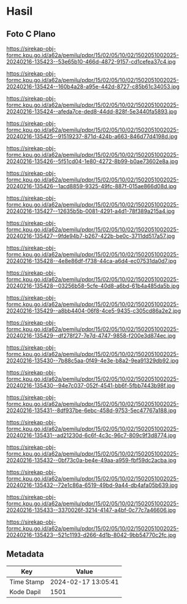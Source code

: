 # Hasil

## Foto C Plano

https://sirekap-obj-formc.kpu.go.id/a62a/pemilu/pdpr/15/02/05/10/02/1502051002025-20240216-135423--53e65b10-466d-4872-9157-cd1cefea37c4.jpg

https://sirekap-obj-formc.kpu.go.id/a62a/pemilu/pdpr/15/02/05/10/02/1502051002025-20240216-135424--160b4a28-a95e-442d-8727-c85b61c34053.jpg

https://sirekap-obj-formc.kpu.go.id/a62a/pemilu/pdpr/15/02/05/10/02/1502051002025-20240216-135424--afeda7ce-ded8-44dd-828f-5e3440fa5893.jpg

https://sirekap-obj-formc.kpu.go.id/a62a/pemilu/pdpr/15/02/05/10/02/1502051002025-20240216-135425--91519237-871d-424b-a663-846d77d4198d.jpg

https://sirekap-obj-formc.kpu.go.id/a62a/pemilu/pdpr/15/02/05/10/02/1502051002025-20240216-135426--5f51cd04-1e80-4272-8b99-b0ae73602e8a.jpg

https://sirekap-obj-formc.kpu.go.id/a62a/pemilu/pdpr/15/02/05/10/02/1502051002025-20240216-135426--1acd8859-9325-49fc-887f-015ae866d08d.jpg

https://sirekap-obj-formc.kpu.go.id/a62a/pemilu/pdpr/15/02/05/10/02/1502051002025-20240216-135427--12635b5b-0081-4291-a4d1-78f389a215a4.jpg

https://sirekap-obj-formc.kpu.go.id/a62a/pemilu/pdpr/15/02/05/10/02/1502051002025-20240216-135427--9fde94b7-b267-422b-be0c-3711dd517a57.jpg

https://sirekap-obj-formc.kpu.go.id/a62a/pemilu/pdpr/15/02/05/10/02/1502051002025-20240216-135428--4e8e86df-f738-44ca-a6d4-ec07531da0d7.jpg

https://sirekap-obj-formc.kpu.go.id/a62a/pemilu/pdpr/15/02/05/10/02/1502051002025-20240216-135428--03256b58-5cfe-40d8-a6bd-61b4a485da5b.jpg

https://sirekap-obj-formc.kpu.go.id/a62a/pemilu/pdpr/15/02/05/10/02/1502051002025-20240216-135429--a8bb4404-06f8-4ce5-9435-c305cd86a2e2.jpg

https://sirekap-obj-formc.kpu.go.id/a62a/pemilu/pdpr/15/02/05/10/02/1502051002025-20240216-135429--df278f27-7e7d-4747-9858-f200e3d874ec.jpg

https://sirekap-obj-formc.kpu.go.id/a62a/pemilu/pdpr/15/02/05/10/02/1502051002025-20240216-135430--7b88c5aa-0f49-4e3e-b8a2-9ea91329db92.jpg

https://sirekap-obj-formc.kpu.go.id/a62a/pemilu/pdpr/15/02/05/10/02/1502051002025-20240216-135430--94e7c037-052f-4541-bb6f-5fbb7443b98f.jpg

https://sirekap-obj-formc.kpu.go.id/a62a/pemilu/pdpr/15/02/05/10/02/1502051002025-20240216-135431--8df937be-6ebc-458d-9753-5ec47767a188.jpg

https://sirekap-obj-formc.kpu.go.id/a62a/pemilu/pdpr/15/02/05/10/02/1502051002025-20240216-135431--ad21230d-6c6f-4c3c-96c7-809c9f3d8774.jpg

https://sirekap-obj-formc.kpu.go.id/a62a/pemilu/pdpr/15/02/05/10/02/1502051002025-20240216-135432--0bf73c0a-be4e-49aa-a959-fbf59dc2acba.jpg

https://sirekap-obj-formc.kpu.go.id/a62a/pemilu/pdpr/15/02/05/10/02/1502051002025-20240216-135432--72e1c86a-6519-49bd-9a44-db4afa05b639.jpg

https://sirekap-obj-formc.kpu.go.id/a62a/pemilu/pdpr/15/02/05/10/02/1502051002025-20240216-135433--3370026f-3214-4147-a4bf-0c77c7a46606.jpg

https://sirekap-obj-formc.kpu.go.id/a62a/pemilu/pdpr/15/02/05/10/02/1502051002025-20240216-135423--521c1193-d266-4d1b-8042-9bb54770c2fc.jpg


## Metadata

| Key        | Value               |
| ---------- | ------------------- |
| Time Stamp | 2024-02-17 13:05:41 |
| Kode Dapil | 1501                |



